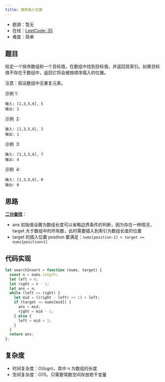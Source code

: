 ```yaml
---
title: 搜索插入位置
---
```


- 题源：暂无
- 在线：[LeetCode: 35](https://leetcode-cn.com/problems/search-insert-position/)
- 难度：简单

## 题目

给定一个排序数组和一个目标值，在数组中找到目标值，并返回其索引。如果目标值不存在于数组中，返回它将会被按顺序插入的位置。

注意：假设数组中无重复元素。

示例 1:

```text
输入: [1,3,5,6], 5
输出: 2
```

示例  2:

```text
输入: [1,3,5,6], 2
输出: 1
```

示例  3:

```text
输入: [1,3,5,6], 7
输出: 4
```

示例  4:

```text
输入: [1,3,5,6], 0
输出: 0
```

## 思路

**[二分查找](/docs/algorithm/2.array/array-skills)**：

- ans 初始值设置为数组长度可以省略边界条件的判断，因为存在一种情况，target 大于数组中的所有数，此时需要插入到索引为数组长度的位置
- target 的插入位置 position 要满足：`nums[position-1] < target <= nums[position+1]`

## 代码实现

```js
let searchInsert = function (nums, target) {
  const n = nums.length;
  let left = 0;
  let right = n - 1;
  let ans = n;
  while (left <= right) {
    let mid = ((right - left) >> 1) + left;
    if (target <= nums[mid]) {
      ans = mid;
      right = mid - 1;
    } else {
      left = mid + 1;
    }
  }
  return ans;
};
```

## 复杂度

- 时间复杂度：O(logn)，其中 n 为数组的长度
- 空间复杂度：O(1)。只需要常数空间存放若干变量
